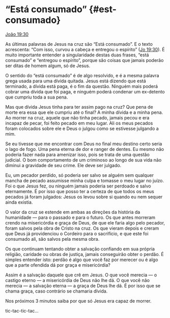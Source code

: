 # “Está consumado” {#est-consumado}

[João 19:30](http://bibliaonline.com.br/acf/jo/19/30)

As últimas palavras de Jesus na cruz são “Está consumado”. E o texto acrescenta: “Com isso, curvou a cabeça e entregou o espírito” ([Jo 19:30](http://bibliaonline.com.br/acf/jo/19/30)). É muito importante entender a singularidade destas duas frases, “está consumado” e “entregou o espírito”, porque são coisas que jamais poderão ser ditas de homem algum, só de Jesus.

O sentido do “está consumado” é de algo resolvido, e é a mesma palavra grega usada para uma dívida quitada. Jesus está dizendo que está terminado, a dívida está paga, é o fim da questão. Ninguém mais poderá cobrar uma dívida que foi paga, e ninguém poderá condenar um ex-detento que cumpriu toda a sua pena.

Mas que dívida Jesus tinha para ter assim pago na cruz? Que pena de morte era essa que ele cumpriu até o final? A minha dívida e a minha pena. Ao morrer na cruz, aquele que não tinha pecado, jamais pecou e era incapaz de pecar, foi feito pecado em meu lugar. Ali os meus pecados foram colocados sobre ele e Deus o julgou como se estivesse julgando a mim.

Se eu tivesse que me encontrar com Deus no final meu destino certo seria o lago de fogo. Uma pena eterna de dor e ranger de dentes. Eu mesmo não poderia fazer nada para amenizar isso, pois se trata de uma questão judicial. O bom comportamento de um criminoso ao longo de sua vida não diminui a gravidade de seu crime. Ele deve ser julgado.

Eu, um pecador perdido, só poderia ser salvo se alguém sem qualquer mancha de pecado assumisse minha culpa e tomasse o meu lugar no juízo. Foi o que Jesus fez, ou ninguém jamais poderia ser perdoado e salvo eternamente. É por isso que posso ter a certeza de que todos os meus pecados já foram julgados: Jesus os levou sobre si quando eu nem sequer ainda existia.

O valor da cruz se estende em ambas as direções da história da humanidade — para o passado e para o futuro. Os que antes morreram crendo na misericórdia e graça de Deus, de que ele faria algo pelo pecador, foram salvos pela obra de Cristo na cruz. Os que vieram depois e creram que Deus já providenciou o Cordeiro para o sacrifício, e que este foi consumado ali, são salvos pela mesma obra.

Os que continuam tentando obter a salvação confiando em sua própria religião, caridade ou obras de justiça, jamais conseguirão obter o perdão. É simples entender isto: perdão é algo que você faz por merecer ou é algo que a parte ofendida dá por graça e misericórdia?

Assim é a salvação daquele que crê em Jesus. O que você merecia — o castigo eterno — a misericórdia de Deus não lhe dá. O que você não merecia — a salvação eterna — a graça de Deus lhe dá. É por isso que se chama graça, caso contrário se chamaria dívida.

Nos próximos 3 minutos saiba por que só Jesus era capaz de morrer.

tic-tac-tic-tac...